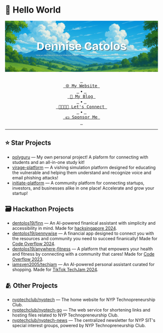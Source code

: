 # 👋 Hello World

<div align="center">
  <img src="assets/banner.png" alt="Banner">
  <br>
  <br>
  <a href="https://dennise.me"><kbd> <br> <span>🌐 My Website</span> <br> </kbd></a> &bullet;
  <a href="https://dennise.me/blog"><kbd> <br> <span>📑 My Blog</span> <br> </kbd></a> &bullet;
  <a href="https://linkedin.com/in/dentolos19"><kbd> <br> <span>👨‍👩‍👧‍👦 Let's Connect</span> <br> </kbd></a> &bullet;
  <a href="https://github.com/sponsors/dentolos19"><kbd> <br> <span>💵 Sponsor Me</span> <br> </kbd></a>
</div>

---

## ⭐ Star Projects

- [polyguru](https://polyguru.xyz) — My own personal project! A plaform for connecting with students and an all-in-one study kit!
- [virage-platform](https://virage.app) — A vishing simulation platform designed for educating the vulnerable and helping them understand and recognize voice and email phishing attacks!
- [initiate-platform](https://initiatex.netlify.app) — A community platform for connecting startups, investors, and businesses alike in one place! Accelerate and grow your startup!

## 🗃️ Hackathon Projects

- [dentolos19/finn](https://github.com/dentolos19/finn) — An AI-powered finanical assistant with simplicity and accessibility in mind. Made for [hacksingapore 2024](https://angelhack.com/hackglobal/singapore).
- [dentolos19/pennywise](https://github.com/dentolos19/pennywise) — A financial app designed to connect you with the resources and community you need to succeed finanically! Made for [Code Overflow 2024](https://instagram.com/p/C_pFk9iyvup).
- [dentolos19/anywhere-fitness](https://github.com/dentolos19/pennywise) — A platform that empowers your health and fitness by connecting with a community that cares! Made for [Code Overflow 2023](https://instagram.com/p/Cv30OWYPFYl).
- [iamsven2005/techjam](https://github.com/iamsven2005/techjam) — An AI-powered personal assistant curated for shopping. Made for [TikTok TechJam 2024](https://tiktoktechjam2024.devpost.com).

## 🫂 Other Projects

- [nyptechclub/nyptech](https://github.com/nyptechclub/nyptech) — The home website for NYP Technopreneurship Club.
- [nyptechclub/nyptech-go](https://github.com/nyptechclub/nyptech-go) — The web service for shortening links and hosting files related to NYP Technopreneurship Club.
- [nyptechclub/nyptech-news](https://github.com/nyptechclub/nyptech-go) — The centralized newsletter for NYP SIT's special interest groups, powered by NYP Technopreneurship Club.